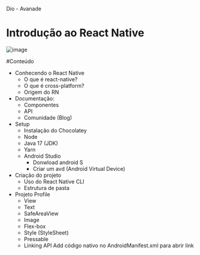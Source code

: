 Dio - Avanade

# Introdução ao React Native

![image](https://user-images.githubusercontent.com/22506647/168709033-3afaa540-25af-4bc5-a539-daf3b0a26414.png)

#Conteúdo
- Conhecendo o React Native
   - O que é react-native?
   - O que é cross-platform?
   - Origem do RN
- Documentação:
    - Componentes
    - API
    - Comunidade (Blog)
- Setup
    - Instalação do Chocolatey
    - Node
    - Java 17 (JDK)
    - Yarn
    - Android Studio
      - Donwload android S
      - Criar um avd (Android Virtual Device)
- Criação do projeto
    - Uso do React Native CLI
    - Estrutura de pasta
- Projeto Profile
    - View
    - Text
    - SafeAreaView
    - Image
    - Flex-box
    - Style (StyleSheet)
    - Pressable
    - Linking API
Add código nativo no AndroidManifest.xml para abrir link
